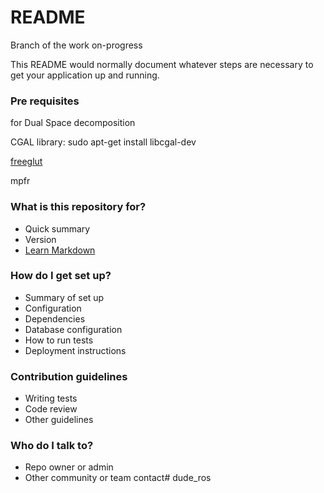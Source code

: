 # README #

Branch of the work on-progress



This README would normally document whatever steps are necessary to get your application up and running.

### Pre requisites ###

for Dual Space decomposition

CGAL library: sudo apt-get install libcgal-dev

 [freeglut](http://freeglut.sourceforge.net/)

mpfr


### What is this repository for? ###

* Quick summary
* Version
* [Learn Markdown](https://bitbucket.org/tutorials/markdowndemo)

### How do I get set up? ###

* Summary of set up
* Configuration
* Dependencies
* Database configuration
* How to run tests
* Deployment instructions

### Contribution guidelines ###

* Writing tests
* Code review
* Other guidelines

### Who do I talk to? ###

* Repo owner or admin
* Other community or team contact# dude_ros
